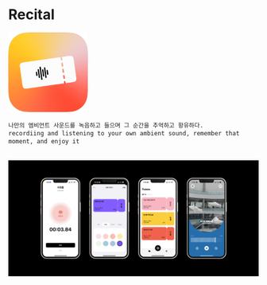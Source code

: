 # Recital
<img src="./icon_recital.png" width="160" height="160">

```
나만의 엠비언트 사운드를 녹음하고 들으며 그 순간을 추억하고 항유하다.
recordiing and listening to your own ambient sound, remember that moment, and enjoy it
```
</br>

<div>
  <kbd>
    <img src="./sum_recital.png" width="100%" height="50%">
  </kbd>
</div>
